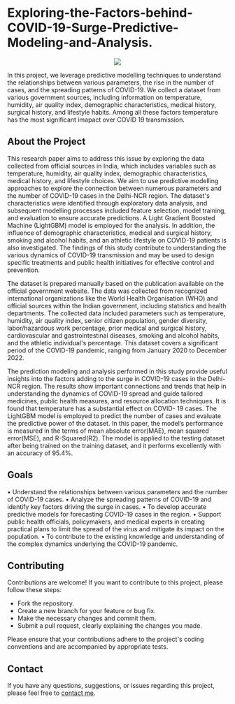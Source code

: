 # Exploring-the-Factors-behind-COVID-19-Surge-Predictive-Modeling-and-Analysis.
<p style="text-align: center;">
<img src="https://github.com/user-attachments/assets/af5c495e-46b8-478d-b227-ec9006f64877">
</p>
In this project, we leverage predictive modelling techniques to understand the relationships between various parameters, the rise in the number of cases, and the spreading patterns of COVID-19. We collect a dataset from various government sources, including information on temperature,
humidity, air quality index, demographic characteristics, medical history, surgical history, and lifestyle habits. Among all these factors temperature has the most significant imapact over COVID 19 transmission.

## About the Project

This research paper aims to address this issue by exploring the data collected from official sources in India, which includes variables such as temperature, humidity, air quality index, demographic characteristics, medical history, and lifestyle choices. We aim to use predictive modelling approaches to explore the connection between numerous parameters and the number of COVID-19 cases in the Delhi-NCR region. The dataset's characteristics were identified through exploratory data analysis, and subsequent modelling processes included feature selection, model training, and evaluation to ensure accurate predictions. A Light Gradient Boosted Machine (LightGBM) model is employed for the analysis. In addition, the influence of demographic characteristics, medical and surgical history, smoking and alcohol habits, and an athletic lifestyle on COVID-19 patients is also investigated. The findings of this study contribute to understanding the various dynamics of COVID-19 transmission and may be used to design specific treatments and public health initiatives for effective control and prevention.

The dataset is prepared manually based on the publication available on the official government website. The data was collected from recognized international organizations like the World Health Organisation (WHO) and official sources within the Indian government, including statistics and health departments. The collected data included parameters such as temperature, humidity, air quality index, senior citizen population, gender diversity, labor/hazardous work percentage, prior medical and surgical history, cardiovascular and gastrointestinal diseases, smoking and alcohol habits, and the athletic individual's percentage. This dataset covers a significant period of the COVID-19 pandemic, ranging from January 2020 to December 2022.

The prediction modeling and analysis performed in this study provide useful insights into the factors adding to the surge in COVID-19 cases in the Delhi-NCR region. The results show important connections and trends that help in understanding the dynamics of COVID-19 spread and guide tailored medicines, public health measures, and resource allocation techniques. It is found that temperature has a substantial effect on COVID- 19 cases. The LightGBM model is employed to predict the number of cases and evaluate the predictive power of the dataset. In this paper, the model’s performance is measured in the terms of mean absolute error(MAE), mean squared error(MSE), and R-Squared(R2). The model is applied to the testing dataset after being trained on the training dataset, and it performs excellently with an accuracy of 95.4%.

## Goals

• Understand the relationships between various parameters and the number of COVID-19 cases.
• Analyze the spreading patterns of COVID-19 and identify key factors driving the surge in cases.
• To develop accurate predictive models for forecasting COVID-19 cases in the region.
• Support public health officials, policymakers, and medical experts in creating practical plans to limit the spread of the virus and mitigate its impact on the population.
• To contribute to the existing knowledge and understanding of the complex dynamics underlying the COVID-19 pandemic.

## Contributing

Contributions are welcome! If you want to contribute to this project, please follow these steps:

- Fork the repository.
- Create a new branch for your feature or bug fix.
- Make the necessary changes and commit them.
- Submit a pull request, clearly explaining the changes you made.

Please ensure that your contributions adhere to the project's coding conventions and are accompanied by appropriate tests.

## Contact

If you have any questions, suggestions, or issues regarding this project, please feel free to [contact me](mailto:abhayrautela213@gmail.com).
